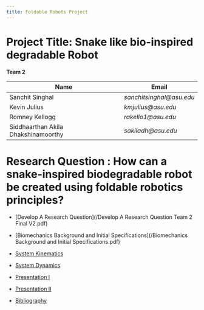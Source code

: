 ```yaml
---
title: Foldable Robots Project
---
```


# Project Title: Snake like bio-inspired degradable Robot

**Team 2**

|    Name                                 |    Email    |
| -----------                             | ----------- |
| Sanchit Singhal                         | _sanchitsinghal@asu.edu_      |
| Kevin Julius                     |_kmjulius@asu.edu_ |
| Romney Kellogg                  |_rakello1@asu.edu_ |
| Siddhaarthan Akila Dhakshinamoorthy     | _sakiladh@asu.edu_  |


# Research Question : How can a snake-inspired biodegradable robot be created using foldable robotics principles?

* [Develop A Research Question](/Develop A Research Question Team 2 Final V2.pdf)

* [Biomechanics Background and Initial Specifications](/Biomechanics Background and Initial Specifications.pdf)

* [System Kinematics](/SystemKinematics.md)

* [System Dynamics](/SystemDynamics.md)

* [Presentation I](/presentation1.md)

* [Presentation II](/presentation2.md) 
  
* [Bibliography](/Bibliography.md)
